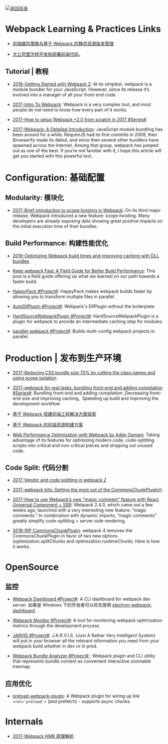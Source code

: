 [![返回目录](https://user-images.githubusercontent.com/5803001/38079637-ff0abcf0-3371-11e8-9b76-ad651620afc7.jpg)](https://github.com/wxyyxc1992/Awesome-Links)

# Webpack Learning & Practices Links

* [前端缓存策略与基于 Webpack 的静态资源版本管理](https://zhuanlan.zhihu.com/p/24954527)

* [大公司里怎样开发和部署前端代码](https://github.com/fouber/blog/issues/6)。

## Tutorial | 教程

* [2016-Getting Started with Webpack 2](https://blog.madewithenvy.com/getting-started-with-webpack-2-ed2b86c68783#.3ksiast1f): At its simplest, webpack is a module bundler for your JavaScript. However, since its release it’s evolved into a manager of all your front-end code.

* [2017-Intro To Webpack](https://medium.com/@kimberleycook/intro-to-webpack-1d035a47028d?source=linkShare-fe48c4221a4c-1482154145): Webpack is a very complex tool, and most people do not need to know how every part of it works.

* [2017-How to setup Webpack +2.0 from scratch in 2017 #Series#](https://medium.com/@wesharehoodies/simple-beginner-guide-for-webpack-2-0-from-scratch-part-v-495dba627718)

* [2017-Webpack: A Detailed Introduction](https://www.smashingmagazine.com/2017/02/a-detailed-introduction-to-webpack/): JavaScript module bundling has been around for a while. RequireJS had its first commits in 2009, then Browserify made its debut, and since then several other bundlers have spawned across the Internet. Among that group, webpack has jumped out as one of the best. If you’re not familiar with it, I hope this article will get you started with this powerful tool.

# Configuration: 基础配置

## Modularity: 模块化

* [2017-Brief introduction to scope hoisting in Webpack](https://parg.co/beE): On its third major release, Webpack introduced a new feature: scope hoisting. Many developers are already exposing data showing great positive impacts on the initial execution time of their bundles.

## Build Performance: 构建性能优化

* [2016-Optimizing Webpack build times and improving caching with DLL bundles](https://robertknight.github.io/posts/webpack-dll-plugins/)

* [Keep webpack Fast: A Field Guide for Better Build Performance](https://parg.co/UkI): This post is a field guide offering up what we learned on our path towards a faster build.

* [HappyPack #Project#](https://github.com/amireh/happypack): HappyPack makes webpack builds faster by allowing you to transform multiple files in parallel.

* [AutoDllPlugin #Project#](https://parg.co/Uka): Webpack's DllPlugin without the boilerplate.

* [HardSourceWebpackPlugin #Project#](https://parg.co/Uk1): HardSourceWebpackPlugin is a plugin for webpack to provide an intermediate caching step for modules.

* [parallel-webpack #Project#](https://parg.co/UkW): Builds multi-config webpack projects in parallel.

# Production | 发布到生产环境

* [2017-Reducing CSS bundle size 70% by cutting the class names and using scope isolation](https://parg.co/b19)

- [2017-webpack for real tasks: bundling front-end and adding compilation #Series#](https://iamakulov.com/notes/all/webpack-for-real-tasks-part-1/): Bundling front-end and adding compilation ,Decreasing front-end size and improving caching,  Speeding up build and improving the development workflow

- [基于 Webpack 搭建前端工程解决方案探索](http://www.infoq.com/cn/articles/frontend-engineering-webpack)

- [基于 Webpack 的前端资源构建方案](http://lifei.github.io/2015/12/20/webpack/#___8)

- [Web Performance Optimization with Webpack by Addy Osmani](https://parg.co/UXN): Taking advantage of its features for optimizing modern code, code-splitting scripts into critical and non-critical pieces and stripping out unused code.

## Code Split: 代码分割

* [2017-Vendor and code splitting in webpack 2](https://medium.com/@adamrackis/vendor-and-code-splitting-in-webpack-2-6376358f1923#.4ma6usgf0)

* [2017-webpack bits: Getting the most out of the CommonsChunkPlugin()](https://parg.co/bQb):

* [2017-How to use Webpack’s new “magic comment” feature with React Universal Component + SSR](https://parg.co/b9A): Webpack 2.4.0, which came out a few weeks ago, launched with a very interesting new feature: “magic comments.” In combination with dynamic imports, “magic comments” greatly simplify code-splitting + server-side rendering.

- [2018-RIP CommonsChunkPlugin](https://parg.co/Ukz): webpack 4 removes the CommonsChunkPlugin in favor of two new options (optimization.splitChunks and optimization.runtimeChunk). Here is how it works.

# OpenSource

## 监控

* [Webpack Dashboard #Project#](https://github.com/FormidableLabs/webpack-dashboard): A CLI dashboard for webpack dev server. 如果是 Windows 下的开发者可以优先使用 [electron-webpack-dashboard](https://github.com/FormidableLabs/electron-webpack-dashboard)

* [Webpack Monitor #Project#](https://github.com/webpackmonitor/webpackmonitor): A tool for monitoring webpack optimization metrics through the development process

- [JARVIS #Project#](https://github.com/zouhir/jarvis): J.A.R.V.I.S. (Just A Rather Very Intelligent System) will put in your browser all the relevant information you need from your webpack build whether in dev or in prod.

* [Webpack Bundle Analyzer #Project# ](https://github.com/th0r/webpack-bundle-analyzer): Webpack plugin and CLI utility that represents bundle content as convenient interactive zoomable treemap.

## 应用优化

* [preload-webpack-plugin](https://github.com/googlechrome/preload-webpack-plugin): A Webpack plugin for wiring up link `<rel='preload'>` (and prefetch) - supports async chunks

# Internals

* [2017-Webpack HMR 原理解析](https://zhuanlan.zhihu.com/p/30669007/)
